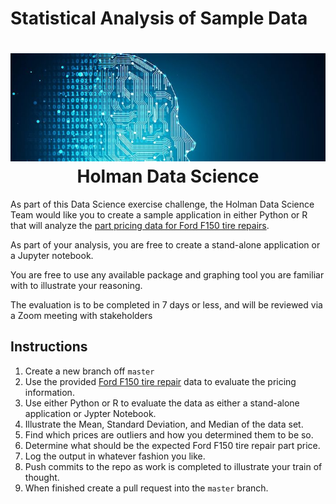 # Statistical Analysis of Sample Data
<h1 align="center">
    <img src=".images/data-science.jpeg" alt="Holman Data Science" />
    <br>
    Holman Data Science
    <br>
</h1>

As part of this Data Science exercise challenge, the Holman Data Science Team would like you to create a sample application in either Python or R that will analyze the [part pricing data for Ford F150 tire repairs](./data/f150-tire-repairs.parquet).

As part of your analysis, you are free to create a stand-alone application or a Jupyter notebook.

You are free to use any available package and graphing tool you are familiar with to illustrate your reasoning.

The evaluation is to be completed in 7 days or less, and will be reviewed via a Zoom meeting with stakeholders

## Instructions
1. Create a new branch off `master`
2. Use the provided [Ford F150 tire repair](./data-f150-tire-repairs.parquet) data to evaluate the pricing information.
3. Use either Python or R to evaluate the data as either a stand-alone application or Jypter Notebook.
4. Illustrate the Mean, Standard Deviation, and Median of the data set.
5. Find which prices are outliers and how you determined them to be so.
6. Determine what should be the expected Ford F150 tire repair part price.
7. Log the output in whatever fashion you like.
8. Push commits to the repo as work is completed to illustrate your train of thought.
9. When finished create a pull request into the `master` branch.
